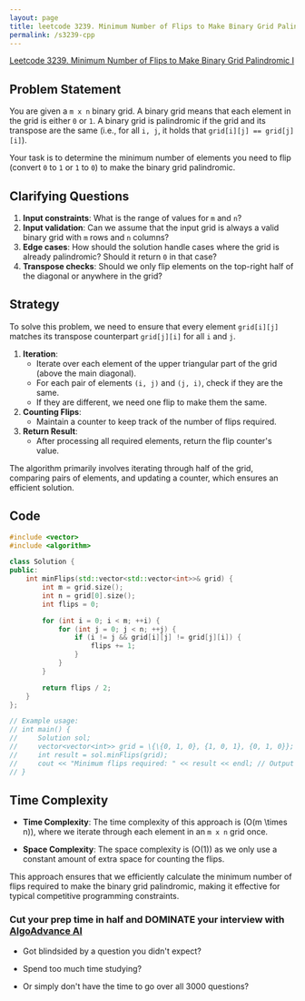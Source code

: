 ```yaml
---
layout: page
title: leetcode 3239. Minimum Number of Flips to Make Binary Grid Palindromic I
permalink: /s3239-cpp
---
```

[Leetcode 3239. Minimum Number of Flips to Make Binary Grid Palindromic I](https://algoadvance.github.io/algoadvance/l3239)
## Problem Statement

You are given a `m x n` binary grid. A binary grid means that each element in the grid is either `0` or `1`. A binary grid is palindromic if the grid and its transpose are the same (i.e., for all `i, j`, it holds that `grid[i][j] == grid[j][i]`).

Your task is to determine the minimum number of elements you need to flip (convert `0` to `1` or `1` to `0`) to make the binary grid palindromic.

## Clarifying Questions

1. **Input constraints**: What is the range of values for `m` and `n`?
2. **Input validation**: Can we assume that the input grid is always a valid binary grid with `m` rows and `n` columns?
3. **Edge cases**: How should the solution handle cases where the grid is already palindromic? Should it return `0` in that case?
4. **Transpose checks**: Should we only flip elements on the top-right half of the diagonal or anywhere in the grid?

## Strategy

To solve this problem, we need to ensure that every element `grid[i][j]` matches its transpose counterpart `grid[j][i]` for all `i` and `j`.

1. **Iteration**:
   - Iterate over each element of the upper triangular part of the grid (above the main diagonal).
   - For each pair of elements `(i, j)` and `(j, i)`, check if they are the same.
   - If they are different, we need one flip to make them the same.
2. **Counting Flips**:
   - Maintain a counter to keep track of the number of flips required.
3. **Return Result**:
   - After processing all required elements, return the flip counter's value.

The algorithm primarily involves iterating through half of the grid, comparing pairs of elements, and updating a counter, which ensures an efficient solution.

## Code

```cpp
#include <vector>
#include <algorithm>

class Solution {
public:
    int minFlips(std::vector<std::vector<int>>& grid) {
        int m = grid.size();
        int n = grid[0].size();
        int flips = 0;

        for (int i = 0; i < m; ++i) {
            for (int j = 0; j < n; ++j) {
                if (i != j && grid[i][j] != grid[j][i]) {
                    flips += 1;
                }
            }
        }

        return flips / 2;
    }
};

// Example usage:
// int main() {
//     Solution sol;
//     vector<vector<int>> grid = \{\{0, 1, 0}, {1, 0, 1}, {0, 1, 0}};
//     int result = sol.minFlips(grid);
//     cout << "Minimum flips required: " << result << endl; // Output will be the minimum flips needed
// }
```

## Time Complexity

- **Time Complexity**: The time complexity of this approach is \(O(m \times n)\), where we iterate through each element in an `m x n` grid once.

- **Space Complexity**: The space complexity is \(O(1)\) as we only use a constant amount of extra space for counting the flips.

This approach ensures that we efficiently calculate the minimum number of flips required to make the binary grid palindromic, making it effective for typical competitive programming constraints.


### Cut your prep time in half and DOMINATE your interview with [AlgoAdvance AI](https://algoAdvance.com)

- Got blindsided by a question you didn't expect?

- Spend too much time studying?

- Or simply don't have the time to go over all 3000 questions?

